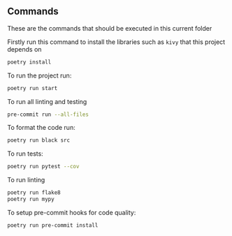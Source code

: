 

## Commands

These are the commands that should be executed in this current folder

Firstly run this command to install the libraries such as `kivy` that this project depends on
```Bash
poetry install
```

To run the project run:

```Bash
poetry run start
```

To run all linting and testing
```Bash
pre-commit run --all-files
```


To format the code run:
```Bash
poetry run black src
```

To run tests: 
```Bash
poetry run pytest --cov
```
To run linting
```Bash
poetry run flake8
poetry run mypy
```

To setup pre-commit hooks for code quality:
```Bash
poetry run pre-commit install
```